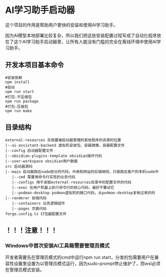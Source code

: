 # AI学习助手启动器
这个项目的作用是帮助用户更快的安装和使用AI学习助手。

因为AI模型本地部署比较复杂，所以我们把这些安装配置过程写成了自动化程序放在了这个AI学习助手启动器里，让所有人能没有门槛的完全在离线环境中使用AI学习助手。

## 开发本项目基本命令
```shell
#安装依赖
npm install
#启动
npm run start
#打包-不压缩包
npm run package
#打包-压缩包
npm run make
```

## 目录结构
```
external-resources 存放要被启动器管理的其他程序的资源的位置
|--ai-assistant-backend 虚拟机安装包，容器镜像，容器配置文件
|--config 启动器配置文件
|--obsidian-plugins-template obsidian插件代码
|--user-workspace obsidian用户数据
src 启动器源码
|--main 启动器跑在node部分的代码，作用和网站的后端相同，只是跑在客户的本机node中
   |--cmd 需要用命令行实现的业务代码
   |--configs 用于读取external-resources目录中的配置文件的代码
   |--exec 在用户机器上执行命令行的核心代码，最好不要动它
   |--podman-desktop podman虚拟机的接口代码，从podman-desktop复制过来的的
|--renderer 前端代码
   |--containers 业务逻辑组件
   |--pages 页面代码
forge.config.ts 打包器配置文件
```

## ！！！注意！！！
### Windows中首次安装AI工具箱需要管理员模式
开发者需要先在管理员模式的cmd中运行npm run start，分发的包需要用户在兼容性设置里设置为以管理员模式运行，因为sudo-prompt停止维护了，而wsl必须在管理员模式安装。